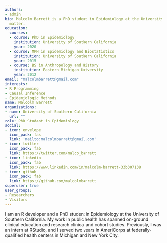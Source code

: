 ```yaml
---
authors:
- admin
bio: Malcolm Barrett is a PhD student in Epidemiology at the University of Southern California. He has worked on both mature and nascent cohort studies, as well as in several clinical settings. He served for two years in AmeriCorps at Federally-Qualified Health Centers and is committed to science as service.
  matter.
education: 
  courses:
  - course: PhD in Epidemiology
    institution: University of Southern California
    year: 2020
  - course: MPH in Epidemiology and Biostatistics
    institution: University of Southern California
    year: 2015
  - course: BS in Anthropology and History
    institution: Eastern Michigan University
    year: 2012
email: "malcolmbarrett@gmail.com"
interests:
- R Programming
- Causal Inference
- Epidemiologic Methods
name: Malcolm Barrett
organizations:
- name: University of Southern California
  url: ""
role: PhD Student in Epidemiology
social:
- icon: envelope
  icon_pack: fas
  link: 'mailto:malcolmbarrett@gmail.com'
- icon: twitter
  icon_pack: fab
  link: https://twitter.com/malco_barrett
- icon: linkedin
  icon_pack: fab
  link: https://www.linkedin.com/in/malcolm-barrett-33b307138
- icon: github
  icon_pack: fab
  link: https://github.com/malcolmbarrett
superuser: true
user_groups:
- Researchers
- Visitors
---
```


I am an R developer and a PhD student in Epidemiology at the University of Southern California. My work in public health has spanned on-ground clinical education and research clinical and cohort studies. Previously, I was an intern at RStudio, and I served two years in AmeriCorps at federally-qualified health centers in Michigan and New York City.